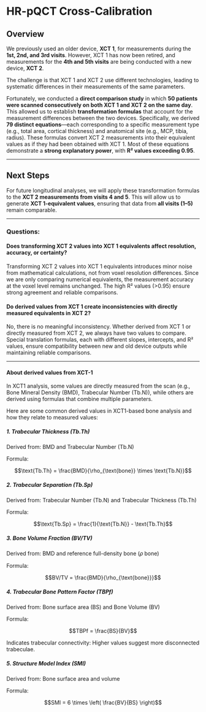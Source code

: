 # HR-pQCT Cross-Calibration

## Overview

We previously used an older device, **XCT 1**, for measurements during the **1st, 2nd, and 3rd visits**. However, XCT 1 has now been retired, and measurements for the **4th and 5th visits** are being conducted with a new device, **XCT 2**.

The challenge is that XCT 1 and XCT 2 use different technologies, leading to systematic differences in their measurements of the same parameters.

Fortunately, we conducted a **direct comparison study** in which **50 patients were scanned consecutively on both XCT 1 and XCT 2 on the same day**. This allowed us to establish **transformation formulas** that account for the measurement differences between the two devices. Specifically, we derived **79 distinct equations**—each corresponding to a specific measurement type (e.g., total area, cortical thickness) and anatomical site (e.g., MCP, tibia, radius). These formulas convert XCT 2 measurements into their equivalent values as if they had been obtained with XCT 1. Most of these equations demonstrate a **strong explanatory power**, with **R² values exceeding 0.95**.

---

## Next Steps

For future longitudinal analyses, we will apply these transformation formulas to the **XCT 2 measurements from visits 4 and 5**. This will allow us to generate **XCT 1-equivalent values**, ensuring that data from **all visits (1–5)** remain comparable.

---

### Questions:

#### Does transforming XCT 2 values into XCT 1 equivalents affect resolution, accuracy, or certainty?

Transforming XCT 2 values into XCT 1 equivalents introduces minor noise from mathematical calculations, not from voxel resolution differences. Since we are only comparing numerical equivalents, the measurement accuracy at the voxel level remains unchanged. The high R² values (>0.95) ensure strong agreement and reliable comparisons.

#### Do derived values from XCT 1 create inconsistencies with directly measured equivalents in XCT 2?

No, there is no meaningful inconsistency. Whether derived from XCT 1 or directly measured from XCT 2, we always have two values to compare. Special translation formulas, each with different slopes, intercepts, and R² values, ensure compatibility between new and old device outputs while maintaining reliable comparisons.

---
#### About derived values from XCT-1

In XCT1 analysis, some values are directly measured from the scan (e.g., Bone Mineral Density (BMD), Trabecular Number (Tb.N)), while others are derived using formulas that combine multiple parameters.

Here are some common derived values in XCT1-based bone analysis and how they relate to measured values:

##### 1. Trabecular Thickness (Tb.Th)
Derived from: BMD and Trabecular Number (Tb.N)

Formula:

$$\text{Tb.Th} = \frac{BMD}{\rho_{\text{bone}} \times \text{Tb.N}}$$

##### 2. Trabecular Separation (Tb.Sp)
Derived from: Trabecular Number (Tb.N) and Trabecular Thickness (Tb.Th)

Formula:

$$\text{Tb.Sp} = \frac{1}{\text{Tb.N}} - \text{Tb.Th}$$
 
##### 3. Bone Volume Fraction (BV/TV)
Derived from: BMD and reference full-density bone (𝜌 bone)

Formula:

$$BV/TV = \frac{BMD}{\rho_{\text{bone}}}$$

##### 4. Trabecular Bone Pattern Factor (TBPf)
Derived from: Bone surface area (BS) and Bone Volume (BV)

Formula:

$$TBPf = \frac{BS}{BV}$$

Indicates trabecular connectivity: Higher values suggest more disconnected trabeculae.

##### 5. Structure Model Index (SMI)
Derived from: Bone surface area and volume

Formula:

$$SMI = 6 \times \left( \frac{BV}{BS} \right)$$
